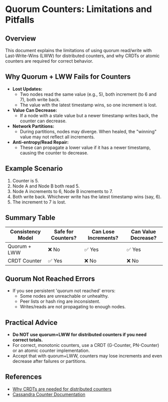 # Quorum Counters: Limitations and Pitfalls

## Overview
This document explains the limitations of using quorum read/write with Last-Write-Wins (LWW) for distributed counters, and why CRDTs or atomic counters are required for correct behavior.

## Why Quorum + LWW Fails for Counters
- **Lost Updates:**
  - Two nodes read the same value (e.g., 5), both increment (to 6 and 7), both write back.
  - The value with the latest timestamp wins, so one increment is lost.
- **Value Can Decrease:**
  - If a node with a stale value but a newer timestamp writes back, the counter can decrease.
- **Network Partitions:**
  - During partitions, nodes may diverge. When healed, the "winning" value may not reflect all increments.
- **Anti-entropy/Read Repair:**
  - These can propagate a lower value if it has a newer timestamp, causing the counter to decrease.

## Example Scenario
1. Counter is 5.
2. Node A and Node B both read 5.
3. Node A increments to 6, Node B increments to 7.
4. Both write back. Whichever write has the latest timestamp wins (say, 6).
5. The increment to 7 is lost.

## Summary Table
| Consistency Model | Safe for Counters? | Can Lose Increments? | Can Value Decrease? |
|-------------------|--------------------|----------------------|---------------------|
| Quorum + LWW      | ❌ No              | ✅ Yes               | ✅ Yes              |
| CRDT Counter      | ✅ Yes             | ❌ No                | ❌ No               |

## Quorum Not Reached Errors
- If you see persistent 'quorum not reached' errors:
  - Some nodes are unreachable or unhealthy.
  - Peer lists or hash ring are inconsistent.
  - Writes/reads are not propagating to enough nodes.

## Practical Advice
- **Do NOT use quorum+LWW for distributed counters if you need correct totals.**
- For correct, monotonic counters, use a CRDT (G-Counter, PN-Counter) or an atomic counter implementation.
- Accept that with quorum+LWW, counters may lose increments and even decrease after failures or partitions.

## References
- [Why CRDTs are needed for distributed counters](https://riak.com/assets/bitcask-intro.pdf)
- [Cassandra Counter Documentation](https://cassandra.apache.org/doc/latest/cassandra/counters.html) 